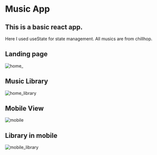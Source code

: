 # Music App

## This is a basic react app.

Here I used useState for state management. All musics are from chillhop.

## Landing page

![home_](https://user-images.githubusercontent.com/76765724/113504161-2b3cd600-9558-11eb-839a-d7bd40579246.png)

## Music Library

![home_library](https://user-images.githubusercontent.com/76765724/113504164-309a2080-9558-11eb-8fa3-e969858cbfac.png)

## Mobile View

![mobile](https://user-images.githubusercontent.com/76765724/113504166-355ed480-9558-11eb-9a4d-fad1a19d28df.png)

## Library in mobile

![mobile_library](https://user-images.githubusercontent.com/76765724/113504170-3859c500-9558-11eb-8978-9e01ee91df03.png)
